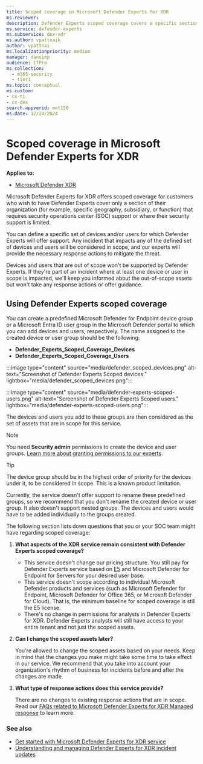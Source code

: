 ```yaml
---
title: Scoped coverage in Microsoft Defender Experts for XDR
ms.reviewer:
description: Defender Experts scoped coverage covers a specific section of the organization where SOC support is limited.
ms.service: defender-experts
ms.subservice: dex-xdr
ms.author: vpattnaik
author: vpattnai
ms.localizationpriority: medium
manager: dansimp
audience: ITPro
ms.collection:
  - m365-security
  - tier1
ms.topic: conceptual
ms.custom: 
- cx-ti
- cx-dex
search.appverid: met150
ms.date: 12/24/2024
---
```


# Scoped coverage in Microsoft Defender Experts for XDR

**Applies to:**

- [Microsoft Defender XDR](microsoft-365-defender.md)

Microsoft Defender Experts for XDR offers scoped coverage for customers who wish to have Defender Experts cover only a section of their organization (for example, specific geography, subsidiary, or function) that requires security operations center (SOC) support or where their security support is limited.

You can define a specific set of devices and/or users for which Defender Experts will offer support. Any incident that impacts any of the defined set of devices and users will be considered in scope, and our experts will provide the necessary response actions to mitigate the threat.

Devices and users that are out of scope won't be supported by Defender Experts. If they're part of an incident where at least one device or user in scope is impacted, we'll keep you informed about the out-of-scope assets but won't take any response actions or offer guidance.

## Using Defender Experts scoped coverage

You can create a predefined Microsoft Defender for Endpoint device group or a Microsoft Entra ID user group in the Microsoft Defender portal to which you can add devices and users, respectively. The name assigned to the created device or user group should be the following:

- **Defender_Experts_Scoped_Coverage_Devices**
- **Defender_Experts_Scoped_Coverage_Users**

:::image type="content" source="media/defender_scoped_devices.png" alt-text="Screenshot of Defender Experts Scoped devices." lightbox="media/defender_scoped_devices.png":::

:::image type="content" source="media/defender-experts-scoped-users.png" alt-text="Screenshot of Defender Experts Scoped users." lightbox="media/defender-experts-scoped-users.png":::

The devices and users you add to these groups are then considered as the set of assets that are in scope for this service.

> [!NOTE]
> You need **Security admin** permissions to create the device and user groups. [Learn more about granting permissions to our experts](get-started-xdr.md#grant-permissions-to-our-experts).

> [!TIP]
> The device group should be in the highest order of priority for the devices under it, to be considered in scope. This is a known product limitation.

Currently, the service doesn't offer support to rename these predefined groups, so we recommend that you don't rename the created device or user group. It also doesn't support nested groups. The devices and users would have to be added individually to the groups created.

The following section lists down questions that you or your SOC team might have regarding scoped coverage:

1. **What aspects of the XDR service remain consistent with Defender Experts scoped coverage?**
   - This service doesn't change our pricing structure. You still pay for Defender Experts service based on [E5](before-you-begin-xdr.md#eligibility-and-licensing) and Microsoft Defender for Endpoint for Servers for your desired user base.
   - This service doesn't scope according to individual Microsoft Defender products and services (such as Microsoft Defender for Endpoint, Microsoft Defender for Office 365, or Microsoft Defender for Cloud). That is, the minimum baseline for scoped coverage is still the E5 license.
   - There's no change in permissions for analysts in Defender Experts for XDR. Defender Experts analysts will still have access to your entire tenant and not just the scoped assets.

2. **Can I change the scoped assets later?**

   You're allowed to change the scoped assets based on your needs. Keep in mind that the changes you make might take some time to take effect in our service. We recommend that you take into account your organization's rhythm of business for incidents before and after the changes are made.

3. **What type of response actions does this service provide?**

   There are no changes to existing response actions that are in scope. Read our [FAQs related to Microsoft Defender Experts for XDR Managed response](../defender-xdr/frequently-asked-questions.md) to learn more.

### See also

- [Get started with Microsoft Defender Experts for XDR service](managed-detection-and-response-xdr.md)
- [Understanding and managing Defender Experts for XDR incident updates](faq-incident-notifications-xdr.md)